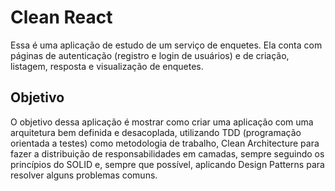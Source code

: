 # **Clean React**

Essa é uma aplicação de estudo de um serviço de enquetes. Ela conta com páginas de autenticação (registro e login de usuários) e de criação, listagem, resposta e visualização de enquetes.


## Objetivo

O objetivo dessa aplicação é mostrar como criar uma aplicação com uma arquitetura bem definida e desacoplada, utilizando TDD (programação orientada a testes) como metodologia de trabalho, Clean Architecture para fazer a distribuição de responsabilidades em camadas, sempre seguindo os princípios do SOLID e, sempre que possível, aplicando Design Patterns para resolver alguns problemas comuns.